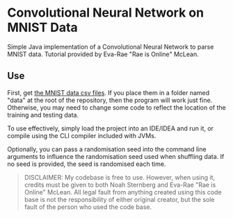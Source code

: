 # Convolutional Neural Network on MNIST Data

Simple Java implementation of a Convolutional Neural Network to parse MNIST data. 
Tutorial provided by Eva-Rae "Rae is Online" McLean.

## Use
First, get [the MNIST data csv files](https://pjreddie.com/projects/mnist-in-csv/). If you place them in a folder named "data" at the root of the repository, then the program will work 
just fine. Otherwise, you may need to change some code to reflect the location of the training and testing data.

To use effectively, simply load the project into an IDE/IDEA and run it, or compile using the CLI compiler included with JVMs. 

Optionally, you can pass a randomisation seed into the command line arguments to influence the randomisation seed used when shuffling data. If no seed is provided, the seed is randomised each time.

> DISCLAIMER: My codebase is free to use. 
> However, when using it, credits must be given to both Noah Sternberg and Eva-Rae "Rae is Online" McLean. 
> All legal fault from anything created using this code base is not the responsibility of either original creator, but the sole fault of the person who used the code base.
